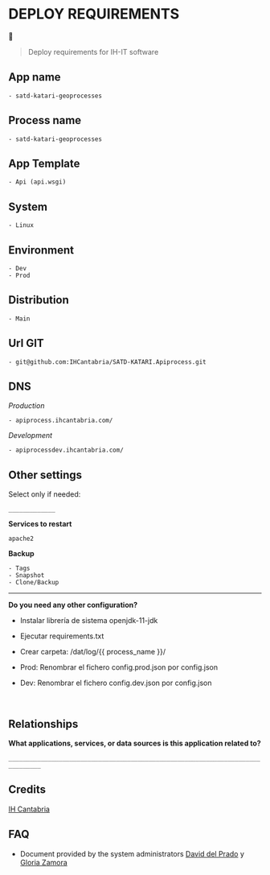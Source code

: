 # DEPLOY REQUIREMENTS

🚀
<br>

> Deploy requirements for IH-IT software
> <br>

## App name
    - satd-katari-geoprocesses

## Process name
    - satd-katari-geoprocesses

## App Template

    - Api (api.wsgi)

## System

    - Linux

## Environment

    - Dev
    - Prod

## Distribution

    - Main

## Url GIT

    - git@github.com:IHCantabria/SATD-KATARI.Apiprocess.git

## DNS

_Production_

    - apiprocess.ihcantabria.com/

_Development_

    - apiprocessdev.ihcantabria.com/

## Other settings


Select only if needed:

`_____________`

**Services to restart**

`apache2`

**Backup**

    - Tags
    - Snapshot
    - Clone/Backup

---

**Do you need any other configuration?**

* Instalar librería de sistema openjdk-11-jdk

* Ejecutar requirements.txt

* Crear carpeta: /dat/log/{{ process_name }}/

* Prod: Renombrar el fichero config.prod.json por config.json

* Dev: Renombrar el fichero config.dev.json por config.json

<br>

## Relationships

**What applications, services, or data sources is this application related to?**

`_______________________________________________________________________________`

## Credits

[IH Cantabria](https://github.com/IHCantabria)

## FAQ

- Document provided by the system administrators [David del Prado](https://ihcantabria.com/directorio-personal/tecnologo/david-del-prado-secadas/) y [Gloria Zamora](https://ihcantabria.com/directorio-personal/tecnologo/gloria-zamora/)
